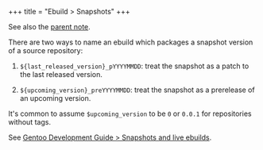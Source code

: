 +++
title = "Ebuild > Snapshots"
+++

See also the [parent note](@/notes/Ebuild/_index.md).

There are two ways to name an ebuild which packages a snapshot version of a source repository:

1. `${last_released_version}_pYYYYMMDD`: treat the snapshot as a patch to the last released version.

2. `${upcoming_version}_preYYYYMMDD`: treat the snapshot as a prerelease of an upcoming version.

It's common to assume `$upcoming_version` to be `0` or `0.0.1` for repositories without tags.

See [Gentoo Development Guide > Snapshots and live ebuilds](https://devmanual.gentoo.org/ebuild-writing/file-format/index.html#snapshots-and-live-ebuilds).
